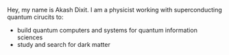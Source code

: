 Hey, my name is Akash Dixit. I am a physicist working with superconducting quantum cirucits to:
- build quantum computers and systems for quantum information sciences
- study and search for dark matter

<!---
akashvdixit/akashvdixit is a ✨ special ✨ repository because its `README.md` (this file) appears on your GitHub profile.
You can click the Preview link to take a look at your changes.
--->
